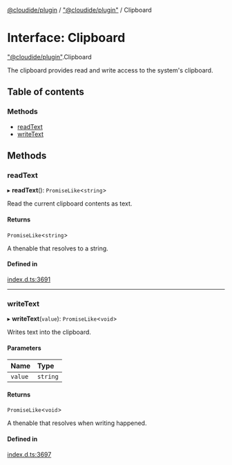[@cloudide/plugin](../README.md) / ["@cloudide/plugin"](../modules/_cloudide_plugin_.md) / Clipboard

# Interface: Clipboard

["@cloudide/plugin"](../modules/_cloudide_plugin_.md).Clipboard

The clipboard provides read and write access to the system's clipboard.

## Table of contents

### Methods

- [readText](cloudide_plugin_.Clipboard.md#readtext)
- [writeText](cloudide_plugin_.Clipboard.md#writetext)

## Methods

### readText

▸ **readText**(): `PromiseLike`<`string`\>

Read the current clipboard contents as text.

#### Returns

`PromiseLike`<`string`\>

A thenable that resolves to a string.

#### Defined in

[index.d.ts:3691](https://github.com/shuyaqian/cloudide-plugin-api/blob/26b31b9/index.d.ts#L3691)

___

### writeText

▸ **writeText**(`value`): `PromiseLike`<`void`\>

Writes text into the clipboard.

#### Parameters

| Name | Type |
| :------ | :------ |
| `value` | `string` |

#### Returns

`PromiseLike`<`void`\>

A thenable that resolves when writing happened.

#### Defined in

[index.d.ts:3697](https://github.com/shuyaqian/cloudide-plugin-api/blob/26b31b9/index.d.ts#L3697)
